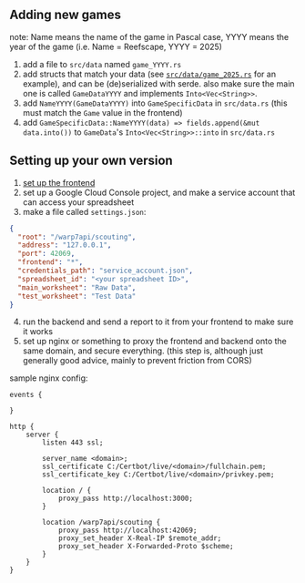 ## Adding new games

note: Name means the name of the game in Pascal case, YYYY means the year of the game (i.e. Name = Reefscape, YYYY = 2025)

1. add a file to `src/data` named `game_YYYY.rs`
2. add structs that match your data (see [`src/data/game_2025.rs`](src/games/game_2025.rs) for an example),
   and can be (de)serialized with serde. also make sure the main one is called `GameDataYYYY` and implements `Into<Vec<String>>`.
3. add `NameYYYY(GameDataYYYY)` into `GameSpecificData` in `src/data.rs` (this must match the `Game` value in the frontend)
4. add `GameSpecificData::NameYYYY(data) => fields.append(&mut data.into())` to `GameData`'s `Into<Vec<String>>::into` in `src/data.rs`

## Setting up your own version

1. [set up the frontend](https://github.com/Team865/scouting-app-865)
2. set up a Google Cloud Console project, and make a service account that can access your spreadsheet
3. make a file called `settings.json`:
```json
{
  "root": "/warp7api/scouting",
  "address": "127.0.0.1",
  "port": 42069,
  "frontend": "*",
  "credentials_path": "service_account.json",
  "spreadsheet_id": "<your spreadsheet ID>",
  "main_worksheet": "Raw Data",
  "test_worksheet": "Test Data"
}
```
4. run the backend and send a report to it from your frontend to make sure it works
5. set up nginx or something to proxy the frontend and backend onto the same domain, and secure everything.
   (this step is, although just generally good advice, mainly to prevent friction from CORS)

sample nginx config:
```
events {

}

http {
    server {
        listen 443 ssl;

        server_name <domain>;
        ssl_certificate C:/Certbot/live/<domain>/fullchain.pem;
        ssl_certificate_key C:/Certbot/live/<domain>/privkey.pem;

        location / {
            proxy_pass http://localhost:3000;
        }

        location /warp7api/scouting {
            proxy_pass http://localhost:42069;
            proxy_set_header X-Real-IP $remote_addr;
            proxy_set_header X-Forwarded-Proto $scheme;
        }
    }
}
```
